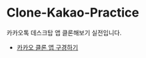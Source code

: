 # Clone-Kakao-Practice

카카오톡 데스크탑 앱 클론해보기 실전입니다.

* [카카오 클론 앱 구경하기](https://naivemonkey.github.io/Clone-Kakao-Practice/)

